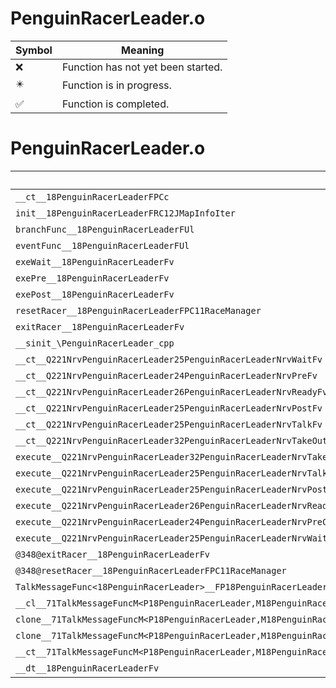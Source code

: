 # PenguinRacerLeader.o
| Symbol | Meaning 
| ------------- | ------------- 
| :x: | Function has not yet been started. 
| :eight_pointed_black_star: | Function is in progress. 
| :white_check_mark: | Function is completed. 


# PenguinRacerLeader.o
| Symbol | Decompiled? |
| ------------- | ------------- |
| `__ct__18PenguinRacerLeaderFPCc` | :x: |
| `init__18PenguinRacerLeaderFRC12JMapInfoIter` | :x: |
| `branchFunc__18PenguinRacerLeaderFUl` | :x: |
| `eventFunc__18PenguinRacerLeaderFUl` | :x: |
| `exeWait__18PenguinRacerLeaderFv` | :x: |
| `exePre__18PenguinRacerLeaderFv` | :x: |
| `exePost__18PenguinRacerLeaderFv` | :x: |
| `resetRacer__18PenguinRacerLeaderFPC11RaceManager` | :x: |
| `exitRacer__18PenguinRacerLeaderFv` | :x: |
| `__sinit_\PenguinRacerLeader_cpp` | :x: |
| `__ct__Q221NrvPenguinRacerLeader25PenguinRacerLeaderNrvWaitFv` | :x: |
| `__ct__Q221NrvPenguinRacerLeader24PenguinRacerLeaderNrvPreFv` | :x: |
| `__ct__Q221NrvPenguinRacerLeader26PenguinRacerLeaderNrvReadyFv` | :x: |
| `__ct__Q221NrvPenguinRacerLeader25PenguinRacerLeaderNrvPostFv` | :x: |
| `__ct__Q221NrvPenguinRacerLeader25PenguinRacerLeaderNrvTalkFv` | :x: |
| `__ct__Q221NrvPenguinRacerLeader32PenguinRacerLeaderNrvTakeOutStarFv` | :x: |
| `execute__Q221NrvPenguinRacerLeader32PenguinRacerLeaderNrvTakeOutStarCFP5Spine` | :x: |
| `execute__Q221NrvPenguinRacerLeader25PenguinRacerLeaderNrvTalkCFP5Spine` | :x: |
| `execute__Q221NrvPenguinRacerLeader25PenguinRacerLeaderNrvPostCFP5Spine` | :x: |
| `execute__Q221NrvPenguinRacerLeader26PenguinRacerLeaderNrvReadyCFP5Spine` | :x: |
| `execute__Q221NrvPenguinRacerLeader24PenguinRacerLeaderNrvPreCFP5Spine` | :x: |
| `execute__Q221NrvPenguinRacerLeader25PenguinRacerLeaderNrvWaitCFP5Spine` | :x: |
| `@348@exitRacer__18PenguinRacerLeaderFv` | :x: |
| `@348@resetRacer__18PenguinRacerLeaderFPC11RaceManager` | :x: |
| `TalkMessageFunc<18PenguinRacerLeader>__FP18PenguinRacerLeaderM18PenguinRacerLeaderFPCvPvUl_b_71TalkMessageFuncM<P18PenguinRacerLeader,M18PenguinRacerLeaderFPCvPvUl_b>` | :x: |
| `__cl__71TalkMessageFuncM<P18PenguinRacerLeader,M18PenguinRacerLeaderFPCvPvUl_b>CFUl` | :x: |
| `clone__71TalkMessageFuncM<P18PenguinRacerLeader,M18PenguinRacerLeaderFPCvPvUl_b>CFv` | :x: |
| `clone__71TalkMessageFuncM<P18PenguinRacerLeader,M18PenguinRacerLeaderFPCvPvUl_b>CFP7JKRHeap` | :x: |
| `__ct__71TalkMessageFuncM<P18PenguinRacerLeader,M18PenguinRacerLeaderFPCvPvUl_b>FRC71TalkMessageFuncM<P18PenguinRacerLeader,M18PenguinRacerLeaderFPCvPvUl_b>` | :x: |
| `__dt__18PenguinRacerLeaderFv` | :x: |
